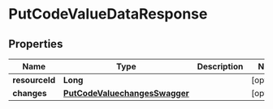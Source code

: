 
# PutCodeValueDataResponse

## Properties
Name | Type | Description | Notes
------------ | ------------- | ------------- | -------------
**resourceId** | **Long** |  |  [optional]
**changes** | [**PutCodeValuechangesSwagger**](PutCodeValuechangesSwagger.md) |  |  [optional]



